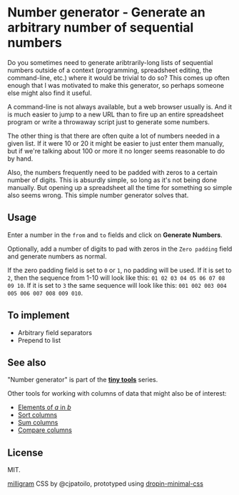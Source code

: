 # Number generator - Generate an arbitrary number of sequential numbers

Do you sometimes need to generate aribtrarily-long lists of sequential numbers outside of a context (programming, spreadsheet editing, the command-line, etc.) where it would be trivial to do so? This comes up often enough that I was motivated to make this generator, so perhaps someone else might also find it useful.

A command-line is not always available, but a web browser usually is. And it is much easier to jump to a new URL than to fire up an entire spreadsheet program or write a throwaway script just to generate some numbers.

The other thing is that there are often quite a lot of numbers needed in a given list. If it were 10 or 20 it might be easier to just enter them manually, but if we're talking about 100 or more it no longer seems reasonable to do by hand.

Also, the numbers frequently need to be padded with zeros to a certain number of digits. This is absurdly simple, so long as it's not being done manually. But opening up a spreadsheet all the time for something so simple also seems wrong. This simple number generator solves that.

## Usage

Enter a number in the `from` and `to` fields and click on __Generate Numbers__.

Optionally, add a number of digits to pad with zeros in the `Zero padding` field and generate numbers as normal.

If the zero padding field is set to `0` or `1`, no padding will be used. If it is set to `2`, then the sequence from 1-10 will look like this: `01 02 03 04 05 06 07 08 09 10`. If it is set to `3` the same sequence will look like this: `001 002 003 004 005 006 007 008 009 010`.

## To implement

* Arbitrary field separators
* Prepend to list

## See also

"Number generator" is part of the [**tiny tools**](https://dohliam.github.io/tiny_tools/) series.

Other tools for working with columns of data that might also be of interest:

* [Elements of _a_ in _b_](https://github.com/dohliam/elements)
* [Sort columns](https://github.com/dohliam/sort-columns)
* [Sum columns](https://github.com/dohliam/sum-columns)
* [Compare columns](https://github.com/dohliam/compare-columns)

## License

MIT.

[milligram](https://github.com/milligram/milligram) CSS by @cjpatoilo, prototyped using [dropin-minimal-css](https://github.com/dohliam/dropin-minimal-css)
